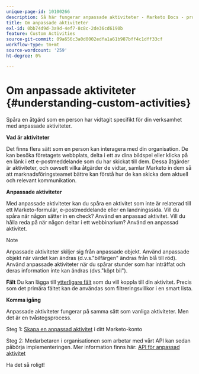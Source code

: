 ```yaml
---
unique-page-id: 10100266
description: Så här fungerar anpassade aktiviteter - Marketo Docs - produktdokumentation
title: Om anpassade aktiviteter
exl-id: 0bb74d9d-3a9d-4ef7-8c8c-2de36cd6190b
feature: Custom Activities
source-git-commit: 09a656c3a0d0002edfa1a61b987bff4c1dff33cf
workflow-type: tm+mt
source-wordcount: '259'
ht-degree: 0%

---
```


# Om anpassade aktiviteter {#understanding-custom-activities}

Spåra en åtgärd som en person har vidtagit specifikt för din verksamhet med anpassade aktiviteter.

**Vad är aktiviteter**

Det finns flera sätt som en person kan interagera med din organisation. De kan besöka företagets webbplats, delta i ett av dina bildspel eller klicka på en länk i ett e-postmeddelande som du har skickat till dem. Dessa åtgärder är aktiviteter, och oavsett vilka åtgärder de vidtar, samlar Marketo in dem så att marknadsföringsteamet bättre kan förstå hur de kan skicka dem aktuell och relevant kommunikation.

**Anpassade aktiviteter**

Med anpassade aktiviteter kan du spåra en aktivitet som inte är relaterad till ett Marketo-formulär, e-postmeddelande eller en landningssida. Vill du spåra när någon sätter in en check? Använd en anpassad aktivitet. Vill du hålla reda på när någon deltar i ett webbinarium? Använd en anpassad aktivitet.

>[!NOTE]
>
>Anpassade aktiviteter skiljer sig från anpassade objekt. Använd anpassade objekt när värdet kan ändras (d.v.s.&quot;bilfärgen&quot; ändras från blå till röd). Använd anpassade aktiviteter när du spårar stunder som har inträffat och deras information inte kan ändras (dvs.&quot;köpt bil&quot;).

**Fält** Du kan lägga till [ytterligare fält](/help/marketo/product-docs/administration/marketo-custom-activities/add-edit-delete-marketo-custom-activity-fields.md) som du vill koppla till din aktivitet. Precis som det primära fältet kan de användas som filtreringsvillkor i en smart lista.

**Komma igång**

Anpassade aktiviteter fungerar på samma sätt som vanliga aktiviteter. Men det är en tvåstegsprocess.

Steg 1: [Skapa en anpassad aktivitet](/help/marketo/product-docs/administration/marketo-custom-activities/create-a-custom-activity.md) i ditt Marketo-konto

Steg 2: Medarbetaren i organisationen som arbetar med vårt API kan sedan påbörja implementeringen. Mer information finns här: [API för anpassad aktivitet](https://developer.adobe.com/marketo-apis/api/mapi/#tag/Activities/operation/addCustomActivityUsingPOST)

Ha det så roligt!
